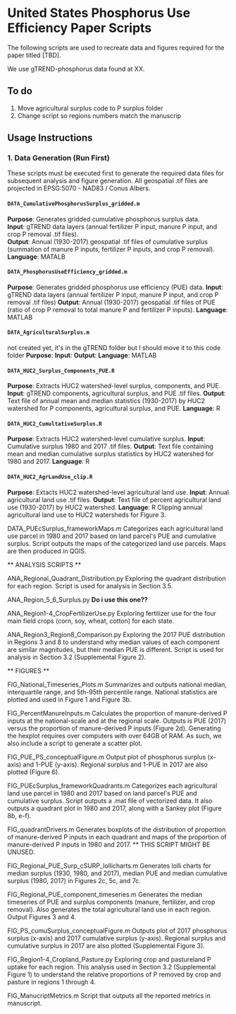 # United States Phosphorus Use Efficiency Paper Scripts

The following scripts are used to recreate data and figures required for the paper titled [TBD]. 

We use gTREND-phosphorus data found at XX. 

## To do
1. Move agricultural surplus code to P surplus folder
2. Change script so regions numbers match the manuscrip

## Usage Instructions

### 1. Data Generation (Run First)

These scripts must be executed first to generate the required data files for subsequent analysis and figure generation. All geospatial .tif files are projected in EPSG:5070 - NAD83 / Conus Albers.

#### `DATA_CumulativePhosphorusSurplus_gridded.m`
**Purpose**: Generates gridded cumulative phosphorus surplus data.  
**Input**: gTREND data layers (annual fertilizer P input, manure P input, and crop P removal .tif files).  
**Output**: Annual (1930-2017) geospatial .tif files of cumulative surplus (summation of manure P inputs, fertilizer P inputs, and crop P removal).  
**Language**: MATALB  

#### `DATA_PhosphorusUseEfficiency_gridded.m`
**Purpose**: Generates gridded phosphorus use efficiency (PUE) data.
**Input**: gTREND data layers (annual fertilizer P input, manure P input, and crop P removal .tif files)
**Output**: Annual (1930-2017) geospatial .tif files of PUE (ratio of crop P removal to total manure P and fertilizer P inputs). 
**Language**: MATLAB

#### `DATA_AgriculturalSurplus.m`
not created yet, it's in the gTREND folder but I should move it to this code folder
**Purpose**:
**Input**:
**Output**:
**Language**: MATLAB

#### `DATA_HUC2_Surplus_Components_PUE.R`
**Purpose**: Extracts HUC2 watershed-level surplus, components, and PUE. 
**Input**: gTREND components, agricultural surplus, and PUE .tif files. 
**Output**: Text file of annual mean and median statistics (1930-2017) by HUC2 watershed for P components, agricultural surplus, and PUE.
**Language**: R
	
#### `DATA_HUC2_CumultativeSurplus.R`
**Purpose**: Extracts HUC2 watershed-level cumulative surplus.
**Input**: Cumulative surplus 1980 and 2017 .tif files.
**Output**: Text file containing mean and median cumulative surplus statistics by HUC2 watershed for 1980 and 2017.
**Language**: R

#### `DATA_HUC2_AgrLandUse_clip.R`
**Purpose**: Extacts HUC2 watershed-level agricultural land use.
**Input**: Annual agricultural land use .tif files. 
**Output**: Text file of percent agricultural land use (1930-2017) by HUC2 watershed. 
**Language**: R
Clipping annual agricultural land use to HUC2 watersheds for Figure 3.

DATA_PUEcSurplus_frameworkMaps.m
	Categorizes each agricultural land use parcel in 1980 and 2017 based on land parcel's PUE and cumulative surplus. Script outputs the maps of the categorized land use parcels. Maps are then produced in QGIS.

** ANALYSIS SCRIPTS **

ANA_Regional_Quadrant_Distribution.py
	Exploring the quadrant distribution for each region. Script is used for analysis in Section 3.5. 

ANA_Region_5_6_Surplus.py
	**Do i use this one??**

ANA_Region1-4_CropFertilizerUse.py
	Exploring fertilizer use for the four main field crops (corn, soy, wheat, cotton) for each state. 

ANA_Region3_Region8_Comparison.py
	Exploring the 2017 PUE distribution in Regions 3 and 8 to understand why median values of each component are similar magnitudes, but their median PUE is different. Script is used for analysis in Section 3.2 (Supplemental Figure 2). 

** FIGURES **

FIG_National_Timeseries_Plots.m
	Summarizes and outputs national median, interquartile range, and 5th-95th percentile range. National statistics are plotted and used in Figure 1 and Figure 3b. 

FIG_PercentManureInputs.m
	Calculates the proportion of manure-derived P inputs at the national-scale and at the regional scale. Outputs is PUE (2017) versus the proportion of manure-derived P inputs (Figure 2d). Generating the hexplot requires over computers with over 64GB of RAM. As such, we also include a script to generate a scatter plot. 

FIG_PUE_PS_conceptualFigure.m
	Output plot of phosphorus surplus (x-axis) and 1-PUE (y-axis). Regional surplus and 1-PUE in 2017 are also plotted (Figure 6). 

FIG_PUEcSurplus_frameworkQuadrants.m
	Categorizes each agricultural land use parcel in 1980 and 2017 based on land parcel's PUE and cumulative surplus. Script outputs a .mat file of vectorized data. It also outputs a quadrant plot in 1980 and 2017, along with a Sankey plot (Figure 8b, e-f).

FIG_quadrantDrivers.m
	Generates boxplots of the distribution of proportion of manure-derived P inputs in each quadrant and maps of the proportion of manure-derived P inputs in 1980 and 2017. 
	** THIS SCRIPT MIGHT BE UNUSED. 

FIG_Regional_PUE_Surp_cSURP_lollicharts.m
	Generates lolli charts for median surplus (1930, 1980, and 2017), median PUE and median cumulative surplus (1980, 2017) in Figures 2c, 5c, and 7c.

FIG_Regional_PUE_component_timeseries.m
	Generates the median timeseries of PUE and surplus components (manure, fertilizer, and crop removal). Also generates the total agricultural land use in each region. Output Figures 3 and 4. 

FIG_PS_cumuSurplus_conceptualFigure.m
	Outputs plot of 2017 phosphorus surplus (x-axis) and 2017 cumulative surplus (y-axis). Regional surplus and cumulative surplus in 2017 are also plotted (Supplemental Figure 3).

FIG_Region1-4_Cropland_Pasture.py
	Exploring crop and pastureland P uptake for each region. This analysis used in Section 3.2 (Supplemental Figure 1) to understand the relative proportions of P removed by crop and pasture in regions 1 through 4.

FIG_ManucriptMetrics.m
	Script that outputs all the reported metrics in manuscript. 